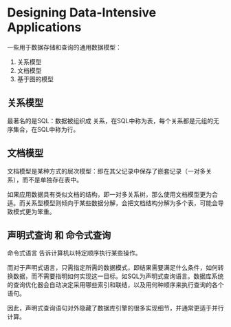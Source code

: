 # Designing Data-Intensive Applications

一些用于数据存储和查询的通用数据模型：
1. 关系模型
2. 文档模型
3. 基于图的模型

## 关系模型
最著名的是SQL：数据被组织成 关系，在SQL中称为表，每个关系都是元组的无序集合，在SQL中称为行。

## 文档模型
文档模型是某种方式的层次模型：即在其父记录中保存了嵌套记录（一对多关系），而不是单独存在表中。

如果应用数据具有类似文档的结构，即一对多关系树，那么使用文档模型更为合适。而关系型模型则倾向于某些数据分解，会把文档结构分解为多个表，可能会导致模式更为笨重。

## 声明式查询 和 命令式查询

命令式语言 告诉计算机以特定顺序执行某些操作。

而对于声明式语言，只需指定所需的数据模式，即结果需要满足什么条件，如何转换数据，而不需要指明如何实现这一目标。如SQL为声明式查询语言。数据库系统的查询优化器会自动决定采用哪些索引和联结，以及用何种顺序来执行查询的各个语句。

因此，声明式查询语句对外隐藏了数据库引擎的很多实现细节，并通常更适于并行计算。